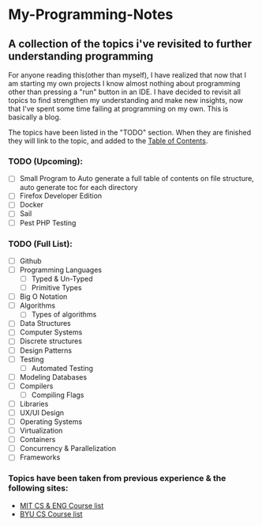 # My-Programming-Notes
## A collection of the topics i've revisited to further understanding programming

For anyone reading this(other than myself), I have realized that now that I am starting my own projects I know almost nothing about programming other than pressing a "run" button in an IDE. I have decided to revisit all topics to find strengthen my understanding and make new insights, now that I've spent some time failing at programming on my own. This is basically a blog.

The topics have been listed in the "TODO" section. When they are finished they will link to the topic, and added to the [Table of Contents](Table-Of-Contents.md).

### TODO (Upcoming):
- [ ] Small Program to Auto generate a full table of contents on file structure, auto generate toc for each directory
- [ ] Firefox Developer Edition
- [ ] Docker
- [ ] Sail
- [ ] Pest PHP Testing

### TODO (Full List):
- [ ] Github
- [ ] Programming Languages
  - [ ] Typed & Un-Typed
  - [ ] Primitive Types
- [ ] Big O Notation
- [ ] Algorithms
  - [ ] Types of algorithms
- [ ] Data Structures
- [ ] Computer Systems
- [ ] Discrete structures
- [ ] Design Patterns
- [ ] Testing
  - [ ] Automated Testing
- [ ] Modeling Databases
- [ ] Compilers
  - [ ] Compiling Flags
- [ ] Libraries
- [ ] UX/UI Design
- [ ] Operating Systems
- [ ] Virtualization
- [ ] Containers
- [ ] Concurrency & Parallelization
- [ ] Frameworks

### Topics have been taken from previous experience & the following sites:
- [MIT CS & ENG Course list](http://catalog.mit.edu/degree-charts/computer-science-engineering-course-6-3/)
- [BYU CS Course list](https://catalog.byu.edu/physical-and-mathematical-sciences/computer-science/computer-science-bs)
